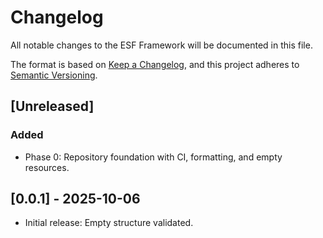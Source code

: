 # Changelog

All notable changes to the ESF Framework will be documented in this file.

The format is based on [Keep a Changelog](https://keepachangelog.com/en/1.0.0/),
and this project adheres to [Semantic Versioning](https://semver.org/spec/v2.0.0.html).

## [Unreleased]

### Added
- Phase 0: Repository foundation with CI, formatting, and empty resources.

## [0.0.1] - 2025-10-06
- Initial release: Empty structure validated.